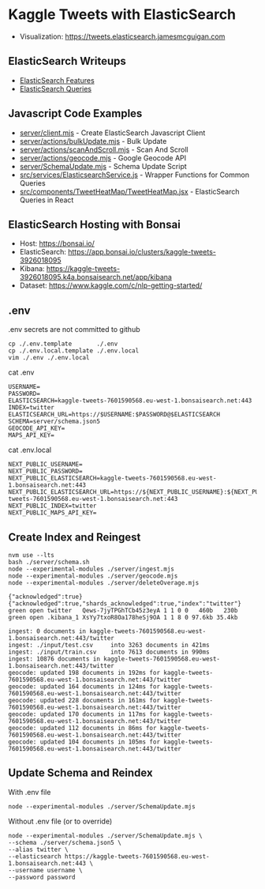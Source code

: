 # Kaggle Tweets with ElasticSearch
- Visualization: https://tweets.elasticsearch.jamesmcguigan.com

## ElasticSearch Writeups
- [ElasticSearch Features](ELASTICSEARCH_FEATURES.md)
- [ElasticSearch Queries](ELASTICSEARCH_QUERIES.md)

## Javascript Code Examples
- [server/client.mjs](server/client.mjs) - Create ElasticSearch Javascript Client  
- [server/actions/bulkUpdate.mjs](server/actions/bulkUpdate.mjs) - Bulk Update
- [server/actions/scanAndScroll.mjs](server/actions/scanAndScroll.mjs) - Scan And Scroll 
- [server/actions/geocode.mjs](server/actions/geocode.mjs) - Google Geocode API 
- [server/SchemaUpdate.mjs](server/SchemaUpdate.mjs) - Schema Update Script
- [src/services/ElasticsearchService.js](src/services/ElasticsearchService.js) - Wrapper Functions for Common Queries 
- [src/components/TweetHeatMap/TweetHeatMap.jsx](src/components/TweetHeatMap/TweetHeatMap.jsx) - ElasticSearch Queries in React  

## ElasticSearch Hosting with Bonsai
- Host: https://bonsai.io/
- ElasticSearch: https://app.bonsai.io/clusters/kaggle-tweets-3926018095
- Kibana: https://kaggle-tweets-3926018095.k4a.bonsaisearch.net/app/kibana
- Dataset: https://www.kaggle.com/c/nlp-getting-started/ 

## .env
.env secrets are not committed to github  
```
cp ./.env.template       ./.env 
cp ./.env.local.template ./.env.local 
vim ./.env ./.env.local
```
cat .env
``` 
USERNAME=
PASSWORD=
ELASTICSEARCH=kaggle-tweets-7601590568.eu-west-1.bonsaisearch.net:443
INDEX=twitter
ELASTICSEARCH_URL=https://$USERNAME:$PASSWORD@$ELASTICSEARCH
SCHEMA=server/schema.json5
GEOCODE_API_KEY=
MAPS_API_KEY=
```
cat .env.local
```
NEXT_PUBLIC_USERNAME=
NEXT_PUBLIC_PASSWORD=
NEXT_PUBLIC_ELASTICSEARCH=kaggle-tweets-7601590568.eu-west-1.bonsaisearch.net:443
NEXT_PUBLIC_ELASTICSEARCH_URL=https://${NEXT_PUBLIC_USERNAME}:${NEXT_PUBLIC_PASSWORD}@kaggle-tweets-7601590568.eu-west-1.bonsaisearch.net:443
NEXT_PUBLIC_INDEX=twitter
NEXT_PUBLIC_MAPS_API_KEY=
```

## Create Index and Reingest
```
nvm use --lts
bash ./server/schema.sh     
node --experimental-modules ./server/ingest.mjs
node --experimental-modules ./server/geocode.mjs 
node --experimental-modules ./server/deleteOverage.mjs 
```  
``` 
{"acknowledged":true}
{"acknowledged":true,"shards_acknowledged":true,"index":"twitter"}
green open twitter   Qews-7jyTPGhTCb45z3eyA 1 1 0 0   460b   230b
green open .kibana_1 XsYy7txoR8Oa178heSj9OA 1 1 8 0 97.6kb 35.4kb

ingest: 0 documents in kaggle-tweets-7601590568.eu-west-1.bonsaisearch.net:443/twitter
ingest: ./input/test.csv     into 3263 documents in 421ms
ingest: ./input/train.csv    into 7613 documents in 990ms
ingest: 10876 documents in kaggle-tweets-7601590568.eu-west-1.bonsaisearch.net:443/twitter
geocode: updated 198 documents in 192ms for kaggle-tweets-7601590568.eu-west-1.bonsaisearch.net:443/twitter
geocode: updated 164 documents in 124ms for kaggle-tweets-7601590568.eu-west-1.bonsaisearch.net:443/twitter
geocode: updated 228 documents in 161ms for kaggle-tweets-7601590568.eu-west-1.bonsaisearch.net:443/twitter
geocode: updated 170 documents in 117ms for kaggle-tweets-7601590568.eu-west-1.bonsaisearch.net:443/twitter
geocode: updated 112 documents in 86ms for kaggle-tweets-7601590568.eu-west-1.bonsaisearch.net:443/twitter
geocode: updated 104 documents in 105ms for kaggle-tweets-7601590568.eu-west-1.bonsaisearch.net:443/twitter
```


## Update Schema and Reindex
With .env file
```
node --experimental-modules ./server/SchemaUpdate.mjs
```           

Without .env file (or to override)
```
node --experimental-modules ./server/SchemaUpdate.mjs \
--schema ./server/schema.json5 \
--alias twitter \
--elasticsearch https://kaggle-tweets-7601590568.eu-west-1.bonsaisearch.net:443 \
--username username \
--password password
```

